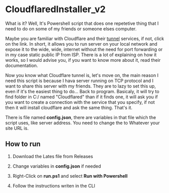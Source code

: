 # CloudflaredInstaller_v2
What is it? Well, It's Powershell script that does one repetetive thing that I need to do on some of my friends or someone elses computer.

Maybe you are familiar with Cloudflare and their [tunnel](https://developers.cloudflare.com/cloudflare-one/connections/connect-apps/) services, if not, click on the link.
In short, it allows you to run server on your local network and expose it to the wide, wide, internet without the need for port forwarding
or in my case static public IP from ISP. There is a lot of explaining on how it works, so I would advise you, if you want to know more about it, read their documentation.

Now you know what Cloudflare tunnel is, let's move on, the main reason I need this script is because I hava server running on TCP protocol and I want to share this server with my friends.
They are to lazy to set this up, even if it's the easiest thing to do... Back to program. Basicaly, it will try to find folder in C:/ named "Cloudflared" than if it finds one, it will
ask you if you want to create a connection with the service that you specify, if not then it will install cloudflare and ask the same thing. That's it.

There is file named **config.json**, there are variables in that file which the script uses, like server address. You need to change the **<your site>** to Whatever your site URL is.
  
  ## How to run
  1. Download the Lates file from Releases
  
  2. Change variables in **config.json** if needed
  
  3. Right-Click on **run.ps1** and select **Run with Powershell**
  
  4. Follow the instructions writen in the CLI
